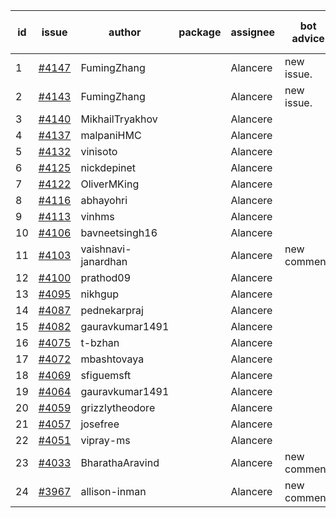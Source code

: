 | id | issue | author | package | assignee | bot advice | created date of issue | target release date | date from target |
| ------ | ------ | ------ | ------ | ------ | ------ | ------ | ------ | :-----: |
| 1 | [#4147](https://github.com/Azure/sdk-release-request/issues/4147) | FumingZhang |  | Alancere | new issue. | 05-08 | 05-26 |  |
| 2 | [#4143](https://github.com/Azure/sdk-release-request/issues/4143) | FumingZhang |  | Alancere | new issue. | 05-08 | 05-26 |  |
| 3 | [#4140](https://github.com/Azure/sdk-release-request/issues/4140) | MikhailTryakhov |  | Alancere |  | 05-07 | 05-26 |  |
| 4 | [#4137](https://github.com/Azure/sdk-release-request/issues/4137) | malpaniHMC |  | Alancere |  | 05-05 | 05-26 |  |
| 5 | [#4132](https://github.com/Azure/sdk-release-request/issues/4132) | vinisoto |  | Alancere |  | 05-05 | 05-26 |  |
| 6 | [#4125](https://github.com/Azure/sdk-release-request/issues/4125) | nickdepinet |  | Alancere |  | 05-04 | 05-26 |  |
| 7 | [#4122](https://github.com/Azure/sdk-release-request/issues/4122) | OliverMKing |  | Alancere |  | 05-01 | 05-26 |  |
| 8 | [#4116](https://github.com/Azure/sdk-release-request/issues/4116) | abhayohri |  | Alancere |  | 05-01 | 05-26 |  |
| 9 | [#4113](https://github.com/Azure/sdk-release-request/issues/4113) | vinhms |  | Alancere |  | 04-28 | 05-26 |  |
| 10 | [#4106](https://github.com/Azure/sdk-release-request/issues/4106) | bavneetsingh16 |  | Alancere |  | 04-28 | 05-26 |  |
| 11 | [#4103](https://github.com/Azure/sdk-release-request/issues/4103) | vaishnavi-janardhan |  | Alancere | new comment. | 04-27 | 05-26 |  |
| 12 | [#4100](https://github.com/Azure/sdk-release-request/issues/4100) | prathod09 |  | Alancere |  | 04-26 | 05-26 |  |
| 13 | [#4095](https://github.com/Azure/sdk-release-request/issues/4095) | nikhgup |  | Alancere |  | 04-26 | 05-26 |  |
| 14 | [#4087](https://github.com/Azure/sdk-release-request/issues/4087) | pednekarpraj |  | Alancere |  | 04-25 | 05-26 |  |
| 15 | [#4082](https://github.com/Azure/sdk-release-request/issues/4082) | gauravkumar1491 |  | Alancere |  | 04-24 | 05-26 |  |
| 16 | [#4075](https://github.com/Azure/sdk-release-request/issues/4075) | t-bzhan |  | Alancere |  | 04-23 | 05-26 |  |
| 17 | [#4072](https://github.com/Azure/sdk-release-request/issues/4072) | mbashtovaya |  | Alancere |  | 04-21 | 05-26 |  |
| 18 | [#4069](https://github.com/Azure/sdk-release-request/issues/4069) | sfiguemsft |  | Alancere |  | 04-20 | 05-26 |  |
| 19 | [#4064](https://github.com/Azure/sdk-release-request/issues/4064) | gauravkumar1491 |  | Alancere |  | 04-18 | 05-26 |  |
| 20 | [#4059](https://github.com/Azure/sdk-release-request/issues/4059) | grizzlytheodore |  | Alancere |  | 04-18 | 05-26 |  |
| 21 | [#4057](https://github.com/Azure/sdk-release-request/issues/4057) | josefree |  | Alancere |  | 04-18 | 05-26 |  |
| 22 | [#4051](https://github.com/Azure/sdk-release-request/issues/4051) | vipray-ms |  | Alancere |  | 04-17 | 05-26 |  |
| 23 | [#4033](https://github.com/Azure/sdk-release-request/issues/4033) | BharathaAravind |  | Alancere | new comment. | 04-12 | 04-28 |  |
| 24 | [#3967](https://github.com/Azure/sdk-release-request/issues/3967) | allison-inman |  | Alancere | new comment. | 03-22 | 04-28 |  |
